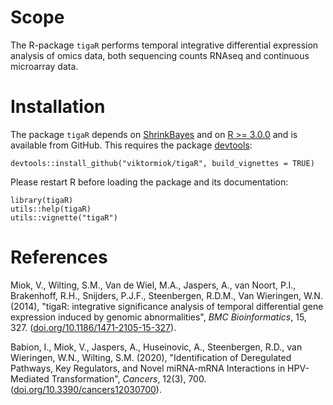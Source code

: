 # Scope

The R-package `tigaR` performs temporal integrative differential expression analysis of omics data, both sequencing counts RNAseq and continuous microarray data.

# Installation

The package `tigaR` depends on [ShrinkBayes](https://github.com/markvdwiel/ShrinkBayes) and on [R >= 3.0.0](https://cran.r-project.org/) and is available from GitHub. This requires the package [devtools](https://cran.r-project.org/web/packages/devtools/index.html):
```
devtools::install_github("viktormiok/tigaR", build_vignettes = TRUE)
```
Please restart R before loading the package and its documentation:
```
library(tigaR)
utils::help(tigaR)
utils::vignette("tigaR")
```
# References

Miok, V., Wilting, S.M., Van de Wiel, M.A., Jaspers, A., van Noort, P.I., Brakenhoff, R.H., Snijders, P.J.F., Steenbergen, R.D.M., Van Wieringen, W.N. (2014), "tigaR: integrative significance analysis of temporal differential gene expression induced by genomic abnormalities", *BMC Bioinformatics*, 15, 327. ([doi.org/10.1186/1471-2105-15-327](https://doi.org/10.1186/1471-2105-15-327)).

Babion, I., Miok, V., Jaspers, A., Huseinovic, A., Steenbergen, R.D., van Wieringen, W.N., Wilting, S.M. (2020), "Identification of Deregulated Pathways, Key Regulators, and Novel miRNA-mRNA Interactions in HPV-Mediated Transformation", *Cancers*, 12(3), 700. ([doi.org/10.3390/cancers12030700](https://doi.org/10.3390/cancers12030700)).
